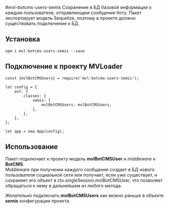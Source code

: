 #mvl-botcms-users-semis
Сохранение в БД базовой информации о каждом пользователе, отправляющем сообщение боту.
Пакет экспортирует модель Sequelize, поэтому в проекте должно существовать подключение к БД.

## Установка
```npm i mvl-botcms-users-semis --save``` 

## Подключение к проекту MVLoader
```
const {mvlBotCMSUsers} = require('mvl-botcms-users-semis');

let config = {
    ext: {
        classes: {
            semis: {
                mvlBotCMSUsers: mvlBotCMSUsers,
            },
        },
    },
};

let app = new App(config);
```

## Использование
Пакет подключает к проекту модель **mvlBotCMSUser** и _middleware_ к **BotCMS**.  
Middleware при получении каждого сообщения создает в БД нового пользователя социальной сети или получает, 
если уже существует, и сохраняет его объект в ctx.singleSession.mvlBotCMSUser, что позволяет обращаться к нему
в дальнейшем из любого метода.

Желательно подключать **mvlBotCMSUsers** как можно раньше в объекте **semis** конфигурации проекта.